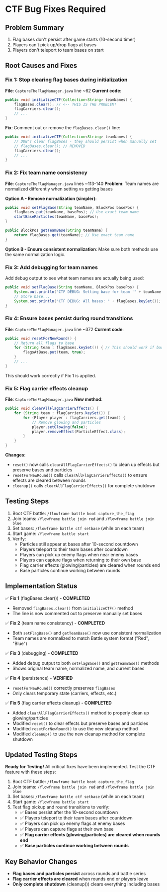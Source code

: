 # CTF Bug Fixes Required

## Problem Summary

1. Flag bases don't persist after game starts (10-second timer)
2. Players can't pick up/drop flags at bases
3. Players don't teleport to team bases on start

## Root Causes and Fixes

### Fix 1: Stop clearing flag bases during initialization

**File**: `CaptureTheFlagManager.java` line ~62
**Current code**:

```java
public void initializeCTF(Collection<String> teamNames) {
    flagBases.clear(); // <-- THIS IS THE PROBLEM!
    flagCarriers.clear();
    // ...
}
```

**Fix**: Comment out or remove the `flagBases.clear()` line:

```java
public void initializeCTF(Collection<String> teamNames) {
    // DON'T clear flagBases - they should persist when manually set
    // flagBases.clear(); // REMOVED
    flagCarriers.clear();
    // ...
}
```

### Fix 2: Fix team name consistency

**File**: `CaptureTheFlagManager.java` lines ~113-140
**Problem**: Team names are normalized differently when setting vs getting bases

**Option A - Remove normalization (simpler)**:

```java
public void setFlagBase(String teamName, BlockPos basePos) {
    flagBases.put(teamName, basePos); // Use exact team name
    startBaseParticles(teamName, basePos);
}

public BlockPos getTeamBase(String teamName) {
    return flagBases.get(teamName); // Use exact team name
}
```

**Option B - Ensure consistent normalization**:
Make sure both methods use the same normalization logic.

### Fix 3: Add debugging for team names

Add debug output to see what team names are actually being used:

```java
public void setFlagBase(String teamName, BlockPos basePos) {
    System.out.println("CTF DEBUG: Setting base for team '" + teamName + "'");
    // Store base...
    System.out.println("CTF DEBUG: All bases: " + flagBases.keySet());
}
```

### Fix 4: Ensure bases persist during round transitions

**File**: `CaptureTheFlagManager.java` line ~372
**Current code**:

```java
public void resetForNewRound() {
    // Return all flags to base
    for (String team : flagBases.keySet()) { // This should work if bases exist
        flagsAtBase.put(team, true);
    }
    // ...
}
```

This should work correctly if Fix 1 is applied.

### Fix 5: Flag carrier effects cleanup

**File**: `CaptureTheFlagManager.java`
**New method**:

```java
public void clearAllFlagCarrierEffects() {
    for (String team : flagCarriers.keySet()) {
        for (Player player : flagCarriers.get(team)) {
            // Remove glowing and particles
            player.setGlowing(false);
            player.removeEffect(ParticleEffect.class);
        }
    }
}
```

**Changes**:

- `reset()` now calls `clearAllFlagCarrierEffects()` to clean up effects but preserve bases and particles
- `resetForNewRound()` calls `clearAllFlagCarrierEffects()` to ensure effects are cleared between rounds
- `cleanup()` calls `clearAllFlagCarrierEffects()` for complete shutdown

## Testing Steps

1. Boot CTF battle: `/flowframe battle boot capture_the_flag`
2. Join teams: `/flowframe battle join red` and `/flowframe battle join blue`
3. Set bases: `/flowframe battle ctf setbase` (while on each team)
4. Start game: `/flowframe battle start`
5. Verify:
   - Particles still appear at bases after 10-second countdown
   - Players teleport to their team bases after countdown
   - Players can pick up enemy flags when near enemy bases
   - Players can capture flags when returning to their own base
   - Flag carrier effects (glowing/particles) are cleared when rounds end
   - Base particles continue working between rounds

## Implementation Status

✅ **Fix 1** (flagBases.clear()) - **COMPLETED**

- Removed `flagBases.clear()` from `initializeCTF()` method
- The line is now commented out to preserve manually set bases

✅ **Fix 2** (team name consistency) - **COMPLETED**

- Both `setFlagBase()` and `getTeamBase()` now use consistent normalization
- Team names are normalized to match Battle system format ("Red", "Blue")

✅ **Fix 3** (debugging) - **COMPLETED**

- Added debug output to both `setFlagBase()` and `getTeamBase()` methods
- Shows original team name, normalized name, and current bases

✅ **Fix 4** (persistence) - **VERIFIED**

- `resetForNewRound()` correctly preserves `flagBases`
- Only clears temporary state (carriers, effects, etc.)

✅ **Fix 5** (flag carrier effects cleanup) - **COMPLETED**

- Added `clearAllFlagCarrierEffects()` method to properly clean up glowing/particles
- Modified `reset()` to clear effects but preserve bases and particles
- Modified `resetForNewRound()` to use the new cleanup method
- Modified `cleanup()` to use the new cleanup method for complete shutdown

## Updated Testing Steps

**Ready for Testing!** All critical fixes have been implemented. Test the CTF feature with these steps:

1. Boot CTF battle: `/flowframe battle boot capture_the_flag`
2. Join teams: `/flowframe battle join red` and `/flowframe battle join blue`
3. Set bases: `/flowframe battle ctf setbase` (while on each team)
4. Start game: `/flowframe battle start`
5. Test flag pickup and round transitions to verify:
   - ✅ Bases persist after the 10-second countdown
   - ✅ Players teleport to their team bases after countdown
   - ✅ Players can pick up enemy flags at enemy bases
   - ✅ Players can capture flags at their own base
   - ✅ **Flag carrier effects (glowing/particles) are cleared when rounds end**
   - ✅ **Base particles continue working between rounds**

## Key Behavior Changes

- **Flag bases and particles persist** across rounds and battle series
- **Flag carrier effects are cleared** when rounds end or players leave
- **Only complete shutdown** (cleanup()) clears everything including bases
